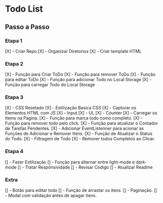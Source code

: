 # Todo List


## Passo a Passo


### Etapa 1

[X] - Criar Repo
[X] - Organizar Diretorios
[X] - Criar template HTML

### Etapa 2

[X] - Função para Criar ToDo
[X] - Função para remover ToDo
[X] - Função para editar ToDo
[X] - Função para adicionar Todo no Local Storage
[X] - Função para carregar Todo do Local Storage


### Etapa 3

[X] - CSS Resetado
[X] - Estilização Basica CSS
[X] - Capturar os Elementos HTML com JS
    [X] - Input
    [X] - UL
    [X] - Counter
[X] - Carregar os Items na Pagina.
[X] - Função para marca todo como completo.
[X] - Função para remover todo pelo click.
[X] - Função para atualizar o Contador de Tarefas Pendentes.
[X] - Adicionar EventListenner para acionar as Funções de Adicionar e Remover Itens.
[X] - Função de Atualizar o Status do Todo.
[X] - Filtragem de Todo
[X] - Remover todos Completos ao Clicar.

### Etapa 4

[] - Fazer Estilização
[] - Função para alternar entre light-mode e dark-mode
[] - Tratar Responsividade
[] - Revisar Codigo
[] - Atualizar Readme

### Extra
[] - Botão para editar todo
[] - Função de arrastar os itens.
[] - Paginação.
[] - Modal com validação antes de apagar itens.
